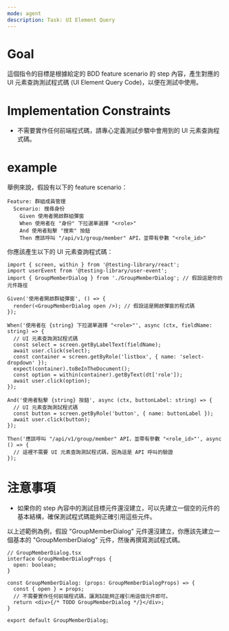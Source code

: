 ```yaml
---
mode: agent
description: Task: UI Element Query
---
```


# Goal

這個指令的目標是根據給定的 BDD feature scenario 的 step 內容，產生對應的 UI 元素查詢測試程式碼 (UI Element Query Code)，以便在測試中使用。

# Implementation Constraints

- 不需要實作任何前端程式碼，請專心定義測試步驟中會用到的 UI 元素查詢程式碼。

# example

舉例來說，假設有以下的 feature scenario：

```gherkin
Feature: 群組成員管理
  Scenario: 搜尋身份
    Given 使用者開啟群組彈窗
    When 使用者在 "身份" 下拉選單選擇 "<role>"
    And 使用者點擊 "搜索" 按鈕
    Then 應該呼叫 "/api/v1/group/member" API，並帶有參數 "<role_id>"
```

你應該產生以下的 UI 元素查詢程式碼：

```tsx
import { screen, within } from '@testing-library/react';
import userEvent from '@testing-library/user-event';
import { GroupMemberDialog } from './GroupMemberDialog'; // 假設這是你的元件路徑

Given('使用者開啟群組彈窗', () => {
  render(<GroupMemberDialog open />); // 假設這是開啟彈窗的程式碼
});

When('使用者在 {string} 下拉選單選擇 "<role>"', async (ctx, fieldName: string) => {
  // UI 元素查詢測試程式碼
  const select = screen.getByLabelText(fieldName);
  await user.click(select);
  const container = screen.getByRole('listbox', { name: 'select-dropdown' });
  expect(container).toBeInTheDocument();
  const option = within(container).getByText(dt['role']);
  await user.click(option);
});

And('使用者點擊 {string} 按鈕', async (ctx, buttonLabel: string) => {
  // UI 元素查詢測試程式碼
  const button = screen.getByRole('button', { name: buttonLabel });
  await user.click(button);
});

Then('應該呼叫 "/api/v1/group/member" API，並帶有參數 "<role_id>"', async () => {
  // 這裡不需要 UI 元素查詢測試程式碼，因為這是 API 呼叫的驗證
});
```

# 注意事項

- 如果你的 step 內容中的測試目標元件還沒建立，可以先建立一個空的元件的基本結構，確保測試程式碼能夠正確引用這些元件。

以上述範例為例，假設 "GroupMemberDialog" 元件還沒建立，你應該先建立一個基本的 "GroupMemberDialog" 元件，然後再撰寫測試程式碼。

```tsx
// GroupMemberDialog.tsx
interface GroupMemberDialogProps {
  open: boolean;
}

const GroupMemberDialog: (props: GroupMemberDialogProps) => {
  const { open } = props;
  // 不需要實作任何前端程式碼，讓測試能夠正確引用這個元件即可。
  return <div>{/* TODO GroupMemberDialog */}</div>;
}

export default GroupMemberDialog;
```
